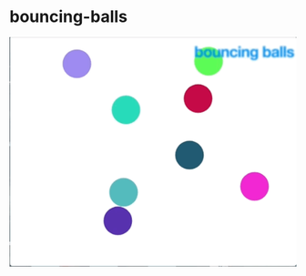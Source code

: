 # bouncing-balls
![alt text](https://github.com/boborz/bouncing-balls/blob/master/bouncing-balls.gif)
